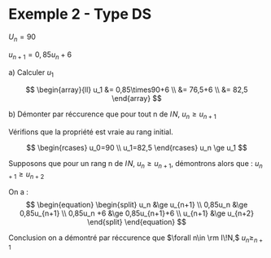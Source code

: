 # Exemple 2 - Type DS

$U_n=90$

$u_{n+1} = 0,85u_n+6$

a) Calculer $u_1$

<section class="hidden">

$$
   \begin{array}{ll}
    u_1 &= 0,85\times90+6 \\
         &= 76,5+6 \\
         &= 82,5
   \end{array}
$$

</section>

b) Démonter par réccurence que pour tout n de $I\!N$, $u_n \ge u_{n+1}$

<section class="hidden">

Vérifions que la propriété est vraie au rang initial.

$$
\begin{rcases}
    u_0=90 \\
    u_1=82,5
\end{rcases} u_n \ge u_1
$$


Supposons que pour un rang n de $I\!N$, $u_n \ge u_{n+1}$, démontrons alors que : $u_{n+1} \ge u_{n+2}$


On a :
$$
    \begin{equation}
    \begin{split}
    u_n     &\ge u_{n+1} \\
    0,85u_n &\ge 0,85u_{n+1} \\
0,85u_n +6  &\ge 0,85u_{n+1}+6 \\
    u_{n+1} &\ge u_{n+2}
    \end{split}
    \end{equation}
$$

Conclusion on a démontré par réccurence que $\forall n\in \rm I\!N,$ $u_n \ge _{n+1}$

</section>